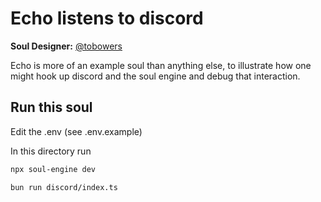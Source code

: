 # Echo listens to discord

**Soul Designer:** [@tobowers](https://github.com/tobowers)

Echo is more of an example soul than anything else, to illustrate how one might hook up discord and the soul engine and debug that interaction.

## Run this soul

Edit the .env (see .env.example)

In this directory run

```bash
npx soul-engine dev
```

```bash
bun run discord/index.ts
```